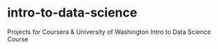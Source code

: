 intro-to-data-science
=====================

Projects for Coursera &amp; University of Washington Intro to Data Science Course
